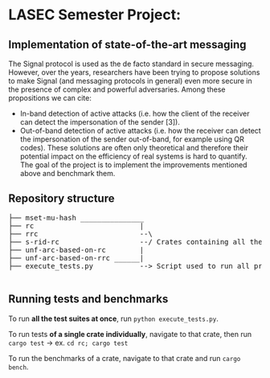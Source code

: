 # LASEC Semester Project: 
## Implementation of state-of-the-art messaging

The Signal protocol is used as the de facto standard in secure messaging. However, over the years, researchers have been trying to propose solutions to make Signal (and messaging protocols in general) even more secure in the presence of complex and powerful adversaries. Among these propositions we can cite:
- In-band detection of active attacks (i.e. how the client of the receiver can detect the impersonation of the sender [3]).
- Out-of-band detection of active attacks (i.e. how the receiver can detect the impersonation of the sender out-of-band, for example using QR codes).
These solutions are often only theoretical and therefore their potential impact on the efficiency of real systems is hard to quantify. The goal of the project is to implement the improvements mentioned above and benchmark them.

## Repository structure
<pre>
├── mset-mu-hash _______________
├── rc                         |
├── rrc                        --\
├── s-rid-rc                   --/ Crates containing all the project implementations and optimizations.
├── unf-arc-based-on-rc        |
├── unf-arc-based-on-rrc ______|
├── execute_tests.py           --> Script used to run all project tests in one command.

</pre>

## Running tests and benchmarks
To run **all the test suites at once**, run ```python execute_tests.py```.

To run tests **of a single crate individually**, navigate to that crate, then run ```cargo test``` -> ex. ```cd rc; cargo test```

To run the benchmarks of a crate, navigate to that crate and run ```cargo bench```.
